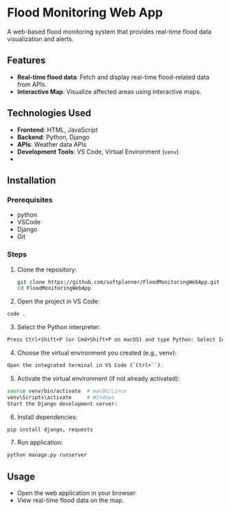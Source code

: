 # Flood Monitoring Web App

A web-based flood monitoring system that provides real-time flood data visualization and alerts.

## Features
- **Real-time flood data**: Fetch and display real-time flood-related data from APIs.
- **Interactive Map**: Visualize affected areas using interactive maps.

## Technologies Used
- **Frontend**: HTML, JavaScript
- **Backend**: Python, Django
- **APIs**: Weather data APIs
- **Development Tools**: VS Code, Virtual Environment (`venv`)
- 
## Installation
### Prerequisites
- python
- VSCode
- Django
- Git

### Steps
1. Clone the repository:
   ```bash
   git clone https://github.com/softplanner/FloodMonitoringWebApp.git
   cd FloodMonitoringWebApp
   ```
2. Open the project in VS Code:
   
```bash
code .
```

3. Select the Python interpreter:

```bash
Press Ctrl+Shift+P (or Cmd+Shift+P on macOS) and type Python: Select Interpreter.
```

4. Choose the virtual environment you created (e.g., venv):

```bash
Open the integrated terminal in VS Code (`Ctrl+``).
```

5. Activate the virtual environment (if not already activated):

```bash
source venv/bin/activate  # macOS/Linux
venv\Scripts\activate     # Windows
Start the Django development server:
```

6. Install dependencies:

```bash
pip install django, requests
```

7. Run application:
   
```bash
python manage.py runserver
```

## Usage
- Open the web application in your browser.
- View real-time flood data on the map.

